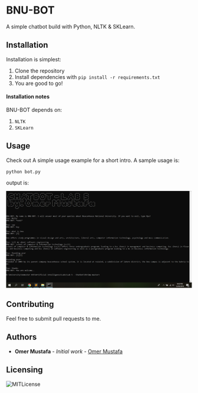 # BNU-BOT
A simple chatbot build with Python, NLTK & SKLearn.

## Installation

Installation is simplest:

1. Clone the repository
2. Install dependencies with `pip install -r requirements.txt`
3. You are good to go!    

#### Installation notes

BNU-BOT depends on:
 1. `NLTK`
 2. `SKLearn`

## Usage

Check out A simple usage example for a short intro. A sample usage is:

```
python bot.py
```

output is:

![output](output.png)

## Contributing

Feel free to submit pull requests to me.

## Authors

* **Omer Mustafa** - *Initial work* - [Omer Mustafa](https://github.com/omermustafa)

## Licensing

![MITLicense](licence.svg)
